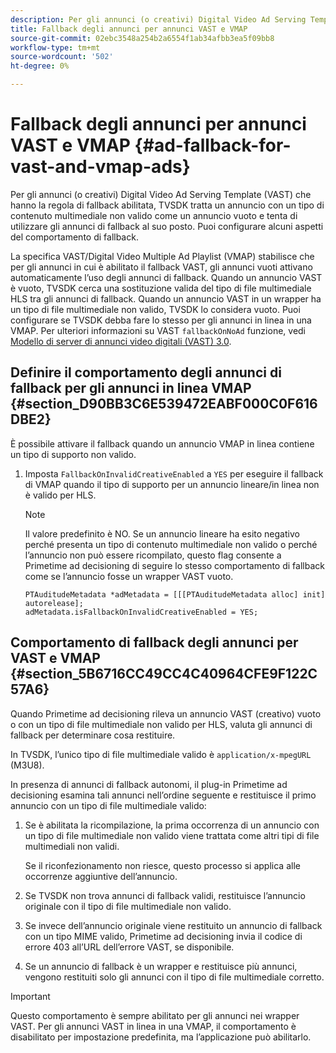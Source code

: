 ```yaml
---
description: Per gli annunci (o creativi) Digital Video Ad Serving Template (VAST) che hanno la regola di fallback abilitata, TVSDK tratta un annuncio con un tipo di contenuto multimediale non valido come un annuncio vuoto e tenta di utilizzare gli annunci di fallback al suo posto. Puoi configurare alcuni aspetti del comportamento di fallback.
title: Fallback degli annunci per annunci VAST e VMAP
source-git-commit: 02ebc3548a254b2a6554f1ab34afbb3ea5f09bb8
workflow-type: tm+mt
source-wordcount: '502'
ht-degree: 0%

---
```


# Fallback degli annunci per annunci VAST e VMAP {#ad-fallback-for-vast-and-vmap-ads}

Per gli annunci (o creativi) Digital Video Ad Serving Template (VAST) che hanno la regola di fallback abilitata, TVSDK tratta un annuncio con un tipo di contenuto multimediale non valido come un annuncio vuoto e tenta di utilizzare gli annunci di fallback al suo posto. Puoi configurare alcuni aspetti del comportamento di fallback.

La specifica VAST/Digital Video Multiple Ad Playlist (VMAP) stabilisce che per gli annunci in cui è abilitato il fallback VAST, gli annunci vuoti attivano automaticamente l’uso degli annunci di fallback. Quando un annuncio VAST è vuoto, TVSDK cerca una sostituzione valida del tipo di file multimediale HLS tra gli annunci di fallback. Quando un annuncio VAST in un wrapper ha un tipo di file multimediale non valido, TVSDK lo considera vuoto. Puoi configurare se TVSDK debba fare lo stesso per gli annunci in linea in una VMAP. Per ulteriori informazioni su VAST `fallbackOnNoAd` funzione, vedi [Modello di server di annunci video digitali (VAST) 3.0](https://www.iab.net/guidelines/508676/digitalvideo/vsuite/vast).

## Definire il comportamento degli annunci di fallback per gli annunci in linea VMAP {#section_D90BB3C6E539472EABF000C0F616DBE2}

È possibile attivare il fallback quando un annuncio VMAP in linea contiene un tipo di supporto non valido.

1. Imposta `FallbackOnInvalidCreativeEnabled` a `YES` per eseguire il fallback di VMAP quando il tipo di supporto per un annuncio lineare/in linea non è valido per HLS.

   >[!NOTE]
   >
   >Il valore predefinito è NO. Se un annuncio lineare ha esito negativo perché presenta un tipo di contenuto multimediale non valido o perché l’annuncio non può essere ricompilato, questo flag consente a Primetime ad decisioning di seguire lo stesso comportamento di fallback come se l’annuncio fosse un wrapper VAST vuoto.

   ```
   PTAuditudeMetadata *adMetadata = [[[PTAuditudeMetadata alloc] init] autorelease]; 
   adMetadata.isFallbackOnInvalidCreativeEnabled = YES;
   ```

## Comportamento di fallback degli annunci per VAST e VMAP {#section_5B6716CC49CC4C40964CFE9F122C57A6}

Quando Primetime ad decisioning rileva un annuncio VAST (creativo) vuoto o con un tipo di file multimediale non valido per HLS, valuta gli annunci di fallback per determinare cosa restituire.

In TVSDK, l’unico tipo di file multimediale valido è `application/x-mpegURL` (M3U8).

In presenza di annunci di fallback autonomi, il plug-in Primetime ad decisioning esamina tali annunci nell’ordine seguente e restituisce il primo annuncio con un tipo di file multimediale valido:

1. Se è abilitata la ricompilazione, la prima occorrenza di un annuncio con un tipo di file multimediale non valido viene trattata come altri tipi di file multimediali non validi.

   Se il riconfezionamento non riesce, questo processo si applica alle occorrenze aggiuntive dell’annuncio.
1. Se TVSDK non trova annunci di fallback validi, restituisce l’annuncio originale con il tipo di file multimediale non valido.
1. Se invece dell’annuncio originale viene restituito un annuncio di fallback con un tipo MIME valido, Primetime ad decisioning invia il codice di errore 403 all’URL dell’errore VAST, se disponibile.
1. Se un annuncio di fallback è un wrapper e restituisce più annunci, vengono restituiti solo gli annunci con il tipo di file multimediale corretto.

>[!IMPORTANT]
>
>Questo comportamento è sempre abilitato per gli annunci nei wrapper VAST. Per gli annunci VAST in linea in una VMAP, il comportamento è disabilitato per impostazione predefinita, ma l’applicazione può abilitarlo.
